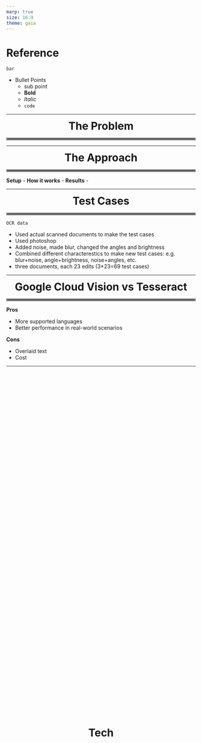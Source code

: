 ```yaml
---
marp: true
size: 16:9
theme: gaia
---
```


# Reference
    bar
- Bullet Points
    - sub point
    - **Bold**
    - _Italic_
    - `code`
--- 
<center>
<span style="font-size:2em; font-weight:bold; c">The Problem</span>
</center>
<hr style="border: 3px solid gray">



---

<center>
<span style="font-size:2em; font-weight:bold; c">The Approach</span>
</center>

<hr style="border: 3px solid gray">

**Setup**
    - 
**How it works**
    - 
**Results**
    -
    
---

<center>
<span style="font-size:2em; font-weight:bold; c">Test Cases</span>
</center>

<hr style="border: 3px solid gray">

    OCR data
- Used actual scanned documents to make the test cases
- Used photoshop
- Added noise, made blur, changed the angles and brightness
- Combined different characterestics to make new test cases:
e.g. blur+noise, angle+brightness, noise+angles, etc.
- three documents, each 23 edits (3*23=69 test cases) 
---

<center>
<span style="font-size:2em; font-weight:bold; c">Google Cloud Vision vs Tesseract</span>
</center>

<hr style="border: 3px solid gray">

**Pros**
- More supported languages
- Better performance in real-world scenarios

**Cons**
- Overlaid text
- Cost

---

<center>
<span style="font-size:2em; font-weight:bold; margin: 0; position: absolute; top: 50%; left: 50%; -ms-transform: translate(-50%, -50%); transform: translate(-50%, -50%);">Tech</span>
</center>